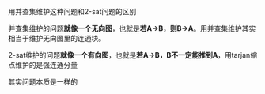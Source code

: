 用并查集维护这种问题和2-sat问题的区别

并查集维护的问题**就像一个无向图**，也就是**若A->B，则B->A**。用并查集维护其实相当于维护无向图里的连通块。

2-sat维护的问题**就像一个有向图**，也就是**若A->B，B不一定能推到A**，用tarjan缩点维护的是强连通分量

其实问题本质是一样的